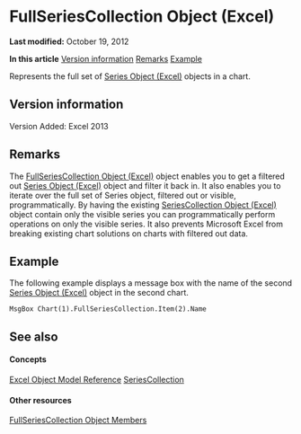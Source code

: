 
# FullSeriesCollection Object (Excel)

 **Last modified:** October 19, 2012

 **In this article**
 [Version information](#sectionSection0)
 [Remarks](#sectionSection1)
 [Example](#sectionSection2)


Represents the full set of  [Series Object (Excel)](c7d34b32-8172-f7a0-0a17-f01d44246b64.md) objects in a chart.


## Version information
<a name="sectionSection0"> </a>

Version Added: Excel 2013 


## Remarks
<a name="sectionSection1"> </a>

The  [FullSeriesCollection Object (Excel)](5d7b7e7c-0a74-307b-84f9-56143ceba464.md) object enables you to get a filtered out [Series Object (Excel)](c7d34b32-8172-f7a0-0a17-f01d44246b64.md) object and filter it back in. It also enables you to iterate over the full set of Series object, filtered out or visible, programmatically. By having the existing [SeriesCollection Object (Excel)](93aa1f0b-4939-8c60-a444-2f791e8ce144.md) object contain only the visible series you can programmatically perform operations on only the visible series. It also prevents Microsoft Excel from breaking existing chart solutions on charts with filtered out data.


## Example
<a name="sectionSection2"> </a>

The following example displays a message box with the name of the second  [Series Object (Excel)](c7d34b32-8172-f7a0-0a17-f01d44246b64.md) object in the second chart.


```VB.net
MsgBox Chart(1).FullSeriesCollection.Item(2).Name
```


## See also
<a name="sectionSection2"> </a>


#### Concepts


 [Excel Object Model Reference](11ea8598-8a20-92d5-f98b-0da04263bf2c.md)
 [SeriesCollection](93aa1f0b-4939-8c60-a444-2f791e8ce144.md)
#### Other resources


 [FullSeriesCollection Object Members](18060b3a-f25c-fa99-d3f3-dd59f7928465.md)

